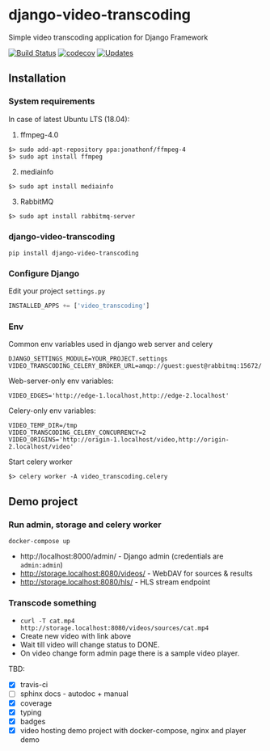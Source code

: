 # django-video-transcoding
Simple video transcoding application for Django Framework

[![Build Status](https://travis-ci.org/just-work/django-video-transcoding.svg?branch=master)](https://travis-ci.org/just-work/django-video-transcoding)
[![codecov](https://codecov.io/gh/just-work/django-video-transcoding/branch/master/graph/badge.svg)](https://codecov.io/gh/just-work/django-video-transcoding)
[![Updates](https://pyup.io/repos/github/just-work/django-video-transcoding/shield.svg)](https://pyup.io/repos/github/just-work/django-video-transcoding/)

## Installation

### System requirements

In case of latest Ubuntu LTS (18.04):

1. ffmpeg-4.0
  ```shell script
  $> sudo add-apt-repository ppa:jonathonf/ffmpeg-4
  $> sudo apt install ffmpeg
  ```
2. mediainfo
  ```shell script
  $> sudo apt install mediainfo 
  ```
3. RabbitMQ
  ```shell script
  $> sudo apt install rabbitmq-server
```

### django-video-transcoding

```shell script
pip install django-video-transcoding
```

### Configure Django

Edit your project `settings.py`
```python
INSTALLED_APPS += ['video_transcoding']
```

### Env

Common env variables used in django web server and celery

```
DJANGO_SETTINGS_MODULE=YOUR_PROJECT.settings
VIDEO_TRANSCODING_CELERY_BROKER_URL=amqp://guest:guest@rabbitmq:15672/
```

Web-server-only env variables:

```
VIDEO_EDGES='http://edge-1.localhost,http://edge-2.localhost'
```

Celery-only env variables:

```
VIDEO_TEMP_DIR=/tmp
VIDEO_TRANSCODING_CELERY_CONCURRENCY=2
VIDEO_ORIGINS='http://origin-1.localhost/video,http://origin-2.localhost/video'
```

Start celery worker

```shell script
$> celery worker -A video_transcoding.celery
```

## Demo project

### Run admin, storage and celery worker

```shell script
docker-compose up
```

* http://localhost:8000/admin/ - Django admin (credentials are `admin:admin`)
* http://storage.localhost:8080/videos/ - WebDAV for sources & results
* http://storage.localhost:8080/hls/ - HLS stream endpoint

### Transcode something

* `curl -T cat.mp4 http://storage.localhost:8080/videos/sources/cat.mp4`
* Create new video with link above
* Wait till video will change status to DONE.
* On video change form admin page there is a sample video player. 


TBD:

* [x] travis-ci
* [ ] sphinx docs - autodoc + manual
* [x] coverage
* [x] typing
* [x] badges
* [x] video hosting demo project with docker-compose, nginx and player demo
